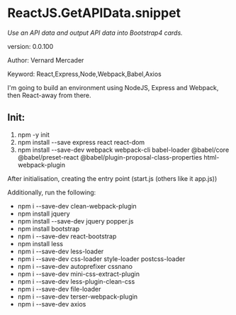 # ReactJS.GetAPIData.snippet
*Use an API data and output API data into Bootstrap4 cards.*

version: 0.0.100

Author: Vernard Mercader

Keyword: React,Express,Node,Webpack,Babel,Axios

I'm going to build an environment using NodeJS, Express and Webpack, then React-away from there.

## Init:

1. npm -y init
2. npm install --save express react react-dom
3. npm install --save-dev webpack webpack-cli babel-loader @babel/core @babel/preset-react @babel/plugin-proposal-class-properties html-webpack-plugin 

After initialisation, creating the entry point (start.js (others like it app.js))

Additionally, run the following:

* npm i --save-dev clean-webpack-plugin 
* npm install jquery
* npm install --save-dev jquery popper.js
* npm install bootstrap
* npm i --save-dev react-bootstrap
* npm install less
* npm i --save-dev less-loader
* npm i --save-dev css-loader style-loader postcss-loader
* npm i --save-dev autoprefixer cssnano
* npm i --save-dev mini-css-extract-plugin
* npm i --save-dev less-plugin-clean-css
* npm i --save-dev file-loader
* npm i --save-dev terser-webpack-plugin
* npm i --save-dev axios
